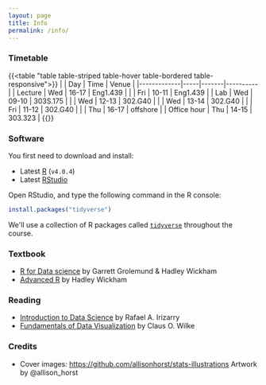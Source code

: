 ```yaml
---
layout: page
title: Info
permalink: /info/
---
```


### Timetable

{{<table "table table-striped table-hover table-bordered table-responsive">}}
|             | Day | Time  | Venue    |
|-------------|-----|-------|----------|
| Lecture     | Wed | 16-17 | Eng1.439 |
|             | Fri | 10-11 | Eng1.439 |
| Lab         | Wed | 09-10 | 303S.175 |
|             | Wed | 12-13 | 302.G40  |
|             | Wed | 13-14 | 302.G40  |
|             | Fri | 11-12 | 302.G40  |
|             | Thu | 16-17 | offshore |
| Office hour | Thu | 14-15 | 303.323  |
{{</table>}}

### Software

You first need to download and install:

* Latest [R](https://cran.r-project.org) (`v4.0.4`)
* Latest [RStudio](https://rstudio.com/products/rstudio/download/)

Open RStudio, and type the following command in the R console:

```r
install.packages("tidyverse")
```

We'll use a collection of R packages called [`tidyverse`](https://www.tidyverse.org) throughout the course.

### Textbook

* [R for Data science](http://r4ds.had.co.nz) by Garrett Grolemund & Hadley Wickham
* [Advanced R](https://adv-r.hadley.nz) by Hadley Wickham

### Reading

* [Introduction to Data Science](https://rafalab.github.io/dsbook/) by Rafael A. Irizarry
* [Fundamentals of Data Visualization](https://clauswilke.com/dataviz/) by Claus O. Wilke

### Credits

* Cover images: <https://github.com/allisonhorst/stats-illustrations> Artwork by @allison_horst
